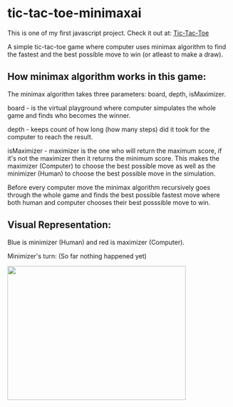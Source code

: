 # tic-tac-toe-minimaxai
This is one of my first javascript project. Check it out at: [Tic-Tac-Toe](https://shr0mi.github.io/tic-tac-toe-minimaxai/)

A simple tic-tac-toe game where computer uses minimax algorithm to find the fastest and the best possible move to win (or atleast to make a draw).

## How minimax algorithm works in this game:
The minimax algorithm takes three parameters: board, depth, isMaximizer.

board - is the virtual playground where computer simpulates the whole game and finds who becomes the winner.

depth - keeps count of how long (how many steps) did it took for the computer to reach the result.

isMaximizer - maximizer is the one who will return the maximum score, if it's not the maximizer then it returns the minimum score. This makes the maximizer (Computer) to choose the best possible move as well as the minimizer (Human) to choose the best possible move in the simulation.

Before every computer move the minimax algorithm recursively goes through the whole game and finds the best possible fastest move where both human and computer chooses their best posssible move to win.

## Visual Representation:
Blue is minimizer (Human) and red is maximizer (Computer).

Minimizer's turn: (So far nothing happened yet)

<img src="https://github.com/shr0mi/tic-tac-toe-minimaxai/blob/main/Images/image844-83.png" width="400" height="300" />
